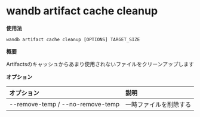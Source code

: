 
# wandb artifact cache cleanup

**使用法**

`wandb artifact cache cleanup [OPTIONS] TARGET_SIZE`

**概要**

Artifactsのキャッシュからあまり使用されないファイルをクリーンアップします

**オプション**

| **オプション** | **説明** |
| :--- | :--- |
| --remove-temp / --no-remove-temp | 一時ファイルを削除する |

